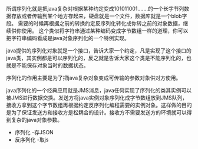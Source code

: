 所谓序列化就是把java复杂对根据某种约定变成101011001.......的一个长字节列数据存放或者传输到某个地方存起来，硬盘就是一个文件，数据库就是一个blob字段。
需要的时候再根据之前的转换约定反序列化转化成你转之前的对象数据，继续供你使用。
这个类似将字符串通过某种编码变成字节数组一样的道理，你可以把字符串编码看成是java对象序列化的一个特例实现。

java提供的序列化对象就是一个接口，告诉大家一个约定，凡是实现了这个接口的java类，其实例都是可以序列化的，反之就是告诉大家这个类是不能序列化的，也就是不能保存对象当时的数据状态。

序列化的作用主要是为了把java复杂对象变成可传输的参数对象供对方使用。

java序列化的一个经典应用就是JMS消息，java任何实现了序列化的类其实例可以被JMS进行数据交换。发送方将java实例对象序列化成字节数组放到JMS队列，接收方拿到这个字节数组再根据约定反序列化编程需要的实例对象。这样做的目的是为了保证发送方和接收方是松耦合的设计。接收方不需要发送方的环境就可以得到复杂的java对象参数。

- 序列化    -存JSON
- 反序列化  -取js


